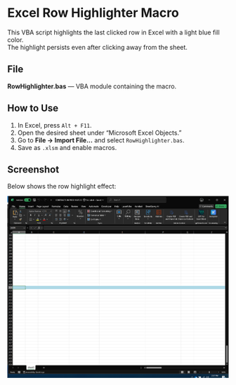 # Excel Row Highlighter Macro

This VBA script highlights the last clicked row in Excel with a light blue fill color.  
The highlight persists even after clicking away from the sheet.

##  File
**RowHighlighter.bas** — VBA module containing the macro.

##  How to Use
1. In Excel, press `Alt + F11`.
2. Open the desired sheet under “Microsoft Excel Objects.”
3. Go to **File → Import File...** and select `RowHighlighter.bas`.
4. Save as `.xlsm` and enable macros.

##  Screenshot
Below shows the row highlight effect:

![Example Highlight](screenshot.PNG)


